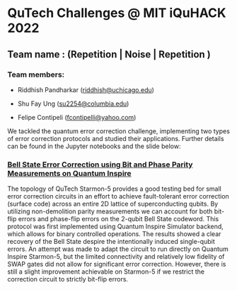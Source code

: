 # QuTech Challenges @ MIT iQuHACK 2022

## Team name : (Repetition | Noise | Repetition )
### Team members:

- Riddhish Pandharkar (riddhish@uchicago.edu)

- Shu Fay Ung (su2254@columbia.edu)

- Felipe Contipeli (fcontipelli@yahoo.com)

We tackled the quantum error correction challenge, implementing two types of error correction protocols and studied their applications. Further details can be found in the Jupyter notebooks and the slide below:

### [Bell State Error Correction using Bit and Phase Parity Measurements on Quantum Inspire](https://docs.google.com/presentation/d/1BjQZ4FdOawBjyyVN9BrFC0tuB74vr10o4pnSqJilGpQ/edit?usp=sharing)
The topology of QuTech Starmon-5 provides a good testing bed for small error correction circuits in an effort to achieve fault-tolerant error correction (surface code) across an entire 2D lattice of superconducting qubits. By utilizing non-demolition parity measurements we can account for both bit-flip errors and phase-flip errors on the 2-qubit Bell State codeword. This protocol was first implemented using Quantum Inspire Simulator backend, which allows for binary controlled operations. The results showed a clear recovery of the Bell State despire the intentionally induced single-qubit errors. An attempt was made to adapt the circuit to run directly on Quantum Inspire Starmon-5, but the limited connectivity and relatively low fidelity of SWAP gates did not allow for significant error correction. However, there is still a slight improvement achievable on Starmon-5 if we restrict the correction circuit to strictly bit-flip errors.
